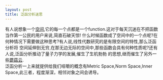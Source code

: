 ```yaml
---
layout: post
title: 泛函分析迷思
---
```

有人说想象一个[空间](),它的每一个点都是一个function.这对于每天沉迷在不把函数当作第一公民的用户来说,简直石破天惊!
什么时候函数成了空间中的一个点呢?在何种情况下需要做这种思考?有人说,线性代数研究的是有限空间的特性,那么泛函分析将
空间延伸到无穷,在那无边无际的空间中,那些函数会具有何种性质呢?还有人说,泛函分析推动了量子力学的发展,催生了生机勃勃
的思想,继而催生了另外一些[蘑菇云]().  
泛函分析一上来就提供给我们咀嚼的概念有Metric Space,Norm Space,Inner Space,此三者，程度渐深，相邻对象之间会诱导。
